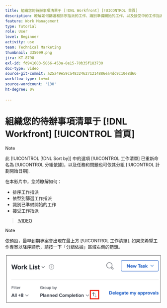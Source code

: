 ```yaml
---
title: 組織您的待辦事項清單于 [!DNL Workfront] [!UICONTROL 首頁]
description: 瞭解如何篩選和排序指派的工作、識別準備開始的工作，以及接受中的工作指派 [!DNL  Workfront].
feature: Work Management
type: Tutorial
role: User
level: Beginner
activity: use
team: Technical Marketing
thumbnail: 335099.png
jira: KT-8798
exl-id: fd941683-5866-453a-8e15-70b35f183730
doc-type: video
source-git-commit: a25a49e59ca483246271214886ea4dc9c10e8d66
workflow-type: tm+mt
source-wordcount: '130'
ht-degree: 0%

---
```


# 組織您的待辦事項清單于 [!DNL Workfront] [!UICONTROL 首頁]

>[!NOTE]
>
>此 [!UICONTROL [!DNL Sort by]] 中的選項 [!UICONTROL 工作清單] 已重新命名為 [!UICONTROL 分組依據]，以及任務和問題也可依其分組 [!UICONTROL 計劃開始日期].

在本影片中，您將瞭解如何：

* 排序工作指派
* 依型別篩選工作指派
* 識別已準備開始的工作
* 接受工作指派

>[!VIDEO](https://video.tv.adobe.com/v/335099/?quality=12&learn=on)

>[!NOTE]
>
>依預設，最早到期專案會出現在最上方 [!UICONTROL 工作清單]. 如果您希望工作專案以降序顯示，請按一下「分組依據」區域右側的箭頭。

![顯示依到期日分組的工作清單的畫面影像。](assets/work-list-arrows.png)
